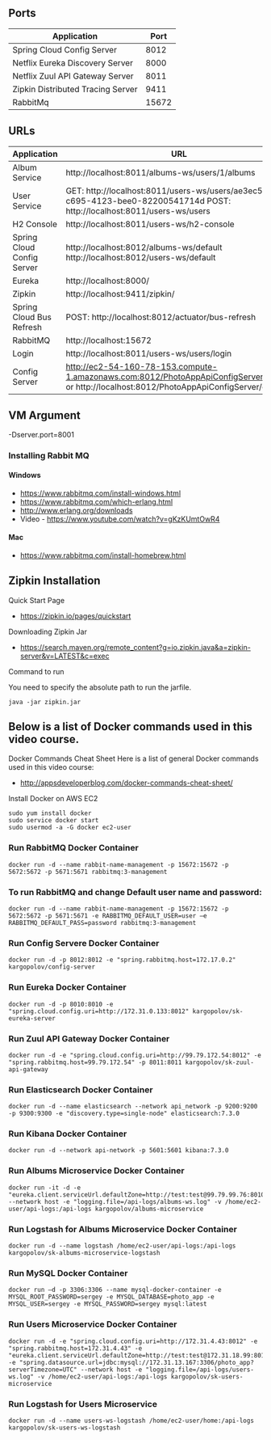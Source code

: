 
## Ports

Application | Port      
 -------- |---------  
 Spring Cloud Config Server  | 8012  
 Netflix Eureka Discovery Server | 8000
 Netflix Zuul API Gateway Server | 8011
 Zipkin Distributed Tracing Server | 9411
 RabbitMq | 15672
 

## URLs

|     Application       |     URL     |          
| ------------- | ------------- |
| Album Service | http://localhost:8011/albums-ws/users/1/albums |
| User Service | GET: http://localhost:8011/users-ws/users/ae3ec5a9-c695-4123-bee0-82200541714d POST: http://localhost:8011/users-ws/users |
| H2 Console | http://localhost:8011/users-ws/h2-console  |
|Spring Cloud Config Server| http://localhost:8012/albums-ws/default http://localhost:8012/users-ws/default |
| Eureka | http://localhost:8000/ |
| Zipkin | http://localhost:9411/zipkin/ |
| Spring Cloud Bus Refresh | POST: http://localhost:8012/actuator/bus-refresh |
| RabbitMQ | http://localhost:15672 |
| Login | http://localhost:8011/users-ws/users/login |
| Config Server | http://ec2-54-160-78-153.compute-1.amazonaws.com:8012/PhotoAppApiConfigServer/default or http://localhost:8012/PhotoAppApiConfigServer/default|

## VM Argument

-Dserver.port=8001

### Installing Rabbit MQ

#### Windows
- https://www.rabbitmq.com/install-windows.html
- https://www.rabbitmq.com/which-erlang.html
- http://www.erlang.org/downloads
- Video - https://www.youtube.com/watch?v=gKzKUmtOwR4

#### Mac
- https://www.rabbitmq.com/install-homebrew.html

## Zipkin Installation

Quick Start Page
- https://zipkin.io/pages/quickstart

Downloading Zipkin Jar
- https://search.maven.org/remote_content?g=io.zipkin.java&a=zipkin-server&v=LATEST&c=exec

Command to run

You need to specify the absolute path to run the jarfile.
```
java -jar zipkin.jar
```

## Below is a list of Docker commands used in this video course.

Docker Commands Cheat Sheet
Here is a list of general Docker commands used in this video course: 

- http://appsdeveloperblog.com/docker-commands-cheat-sheet/



Install Docker on AWS EC2
```
sudo yum install docker 
sudo service docker start
sudo usermod -a -G docker ec2-user
```

### Run RabbitMQ Docker Container
```
docker run -d --name rabbit-name-management -p 15672:15672 -p 5672:5672 -p 5671:5671 rabbitmq:3-management
```

### To run RabbitMQ and change Default user name and password:
```
docker run -d --name rabbit-name-management -p 15672:15672 -p 5672:5672 -p 5671:5671 -e RABBITMQ_DEFAULT_USER=user –e RABBITMQ_DEFAULT_PASS=password rabbitmq:3-management
```


### Run Config Servere Docker Container
```
docker run -d -p 8012:8012 -e "spring.rabbitmq.host=172.17.0.2" kargopolov/config-server
```


### Run Eureka Docker Container
```
docker run -d -p 8010:8010 -e "spring.cloud.config.uri=http://172.31.0.133:8012" kargopolov/sk-eureka-server
```


### Run Zuul API Gateway Docker Container
```
docker run -d -e "spring.cloud.config.uri=http://99.79.172.54:8012" -e "spring.rabbitmq.host=99.79.172.54" -p 8011:8011 kargopolov/sk-zuul-api-gateway
```


### Run Elasticsearch Docker Container
```
docker run -d --name elasticsearch --network api_network -p 9200:9200 -p 9300:9300 -e "discovery.type=single-node" elasticsearch:7.3.0
```


### Run Kibana Docker Container
```
docker run -d --network api-network -p 5601:5601 kibana:7.3.0
```


### Run Albums Microservice Docker Container
```
docker run -it -d -e "eureka.client.serviceUrl.defaultZone=http://test:test@99.79.99.76:8010/eureka" --network host -e "logging.file=/api-logs/albums-ws.log" -v /home/ec2-user/api-logs:/api-logs kargopolov/albums-microservice
```


### Run Logstash for Albums Microservice Docker Container
```
docker run -d --name logstash /home/ec2-user/api-logs:/api-logs kargopolov/sk-albums-microservice-logstash
```


### Run MySQL Docker Container
```
docker run –d -p 3306:3306 --name mysql-docker-container -e MYSQL_ROOT_PASSWORD=sergey -e MYSQL_DATABASE=photo_app -e MYSQL_USER=sergey -e MYSQL_PASSWORD=sergey mysql:latest
```


### Run Users Microservice Docker Container
```
docker run -d -e "spring.cloud.config.uri=http://172.31.4.43:8012" -e "spring.rabbitmq.host=172.31.4.43" -e "eureka.client.serviceUrl.defaultZone=http://test:test@172.31.18.99:8010/eureka" -e "spring.datasource.url=jdbc:mysql://172.31.13.167:3306/photo_app?serverTimezone=UTC" --network host -e "logging.file=/api-logs/users-ws.log" -v /home/ec2-user/api-logs:/api-logs kargopolov/sk-users-microservice
```


### Run Logstash for Users Microservice
```
docker run -d --name users-ws-logstash /home/ec2-user/home:/api-logs kargopolov/sk-users-ws-logstash
```




 
 
 
        